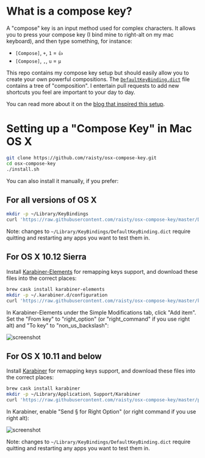 # What is a compose key?

A "compose" key is an input method used for complex characters.  It allows you to press your compose key (I bind mine to right-alt on my mac keyboard), and then type something, for instance:

* `[Compose]`, `+`, `1` = `👍`
* `[Compose]`, `,`, `u` = `µ`

This repo contains my compose key setup but should easily allow you to create your own powerful compositions.  The [`DefaultKeyBinding.dict`](DefaultKeyBinding.dict) file contains a tree of "composition".  I entertain pull requests to add new shortcuts you feel are important to your day to day.

You can read more about it on the [blog that inspired this setup](http://lolengine.net/blog/2012/06/17/compose-key-on-os-x).

# Setting up a "Compose Key" in Mac OS X

```bash
git clone https://github.com/raisty/osx-compose-key.git
cd osx-compose-key
./install.sh
```

You can also install it manually, if you prefer:

## For all versions of OS X

```bash
mkdir -p ~/Library/KeyBindings
curl 'https://raw.githubusercontent.com/raisty/osx-compose-key/master/DefaultKeyBinding.dict' -o ~/Library/KeyBindings/DefaultKeyBinding.dict
```

Note: changes to `~/Library/KeyBindings/DefaultKeyBinding.dict` require quitting and restarting any apps you want to test them in.

## For OS X 10.12 Sierra

Install [Karabiner-Elements](https://github.com/tekezo/Karabiner-Elements) for remapping keys support, and download these files into the correct places:

```bash
brew cask install karabiner-elements
mkdir -p ~/.karabiner.d/configuration
curl 'https://raw.githubusercontent.com/raisty/osx-compose-key/master/karabiner.json' -o ~/.karabiner.d/configuration/karabiner.json
```

In Karabiner-Elements under the Simple Modifications tab, click "Add item". Set the "From key" to "right_option" (or "right_command" if you use right alt) and "To key" to "non_us_backslash":

![screenshot](/settings-elements.png)

## For OS X 10.11 and below

Install [Karabiner](https://pqrs.org/osx/karabiner/) for remapping keys support, and download these files into the correct places:

```bash
brew cask install karabiner
mkdir -p ~/Library/Application\ Support/Karabiner
curl 'https://raw.githubusercontent.com/raisty/osx-compose-key/master/private.xml' -o ~/Library/Application\ Support/Karabiner/private.xml
```

In Karabiner, enable "Send § for Right Option" (or right command if you use right alt):

![screenshot](settings.png)

Note: changes to `~/Library/KeyBindings/DefaultKeyBinding.dict` require quitting and restarting any apps you want to test them in.
